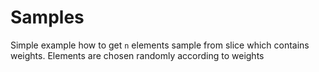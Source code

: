 # Samples

Simple example how to get `n` elements sample from slice which contains weights. Elements are
chosen randomly according to weights
